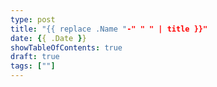 ```yaml
---
type: post
title: "{{ replace .Name "-" " " | title }}"
date: {{ .Date }}
showTableOfContents: true
draft: true
tags: [""]
---
```


